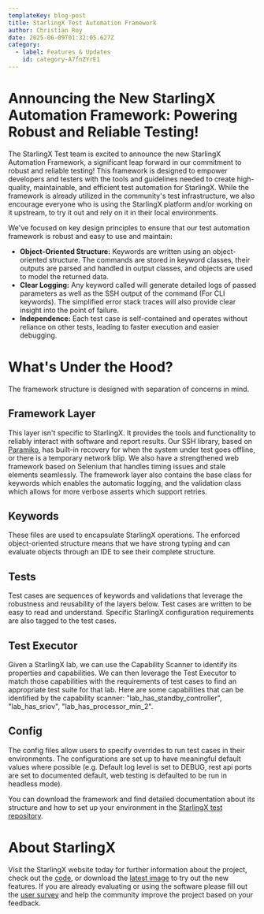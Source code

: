 ```yaml
---
templateKey: blog-post
title: StarlingX Test Automation Framework
author: Christian Roy
date: 2025-06-09T01:32:05.627Z
category: 
  - label: Features & Updates
    id: category-A7fnZYrE1
---
```


# Announcing the New StarlingX Automation Framework: Powering Robust and Reliable Testing!

The StarlingX Test team is excited to announce the new StarlingX Automation Framework, a significant leap forward in our commitment to robust and reliable testing! This framework is designed to empower developers and testers with the tools and guidelines needed to create high-quality, maintainable, and efficient test automation for StarlingX.
While the framework is already utilized in the community's test infrastructure, we also encourage everyone who is using the StarlingX platform and/or working on it upstream, to try it out and rely on it in their local environments.

We've focused on key design principles to ensure that our test automation framework is robust and easy to use and maintain:
- **Object-Oriented Structure:** Keywords are written using an object-oriented structure. The commands are stored in keyword classes, their outputs are parsed and handled in output classes, and objects are used to model the returned data.
- **Clear Logging:** Any keyword called will generate detailed logs of passed parameters as well as the SSH output of the command (For CLI keywords). The simplified error stack traces will also provide clear insight into the point of failure.
- **Independence:** Each test case is self-contained and operates without reliance on other tests, leading to faster execution and easier debugging.


# What's Under the Hood?

The framework structure is designed with separation of concerns in mind.

## Framework Layer
This layer isn't specific to StarlingX. It provides the tools and functionality to reliably interact with software and report results. Our SSH library, based on [Paramiko](https://www.paramiko.org), has built-in recovery for when the system under test goes offline, or there is a temporary network blip. We also have a strengthened web framework based on Selenium that handles timing issues and stale elements seamlessly. The framework layer also contains the base class for keywords which enables the automatic logging, and the validation class which allows for more verbose asserts which support retries.

## Keywords
These files are used to encapsulate StarlingX operations. The enforced object-oriented structure means that we have strong typing and can evaluate objects through an IDE to see their complete structure.

## Tests
Test cases are sequences of keywords and validations that leverage the robustness and reusability of the layers below. Test cases are written to be easy to read and understand. Specific StarlingX configuration requirements are also tagged to the test cases.

## Test Executor
Given a StarlingX lab, we can use the Capability Scanner to identify its properties and capabilities. We can then leverage the Test Executor to match those capabilities with the requirements of test cases to find an appropriate test suite for that lab. Here are some capabilities that can be identified by the capability scanner: "lab_has_standby_controller", "lab_has_sriov", "lab_has_processor_min_2".

## Config
The config files allow users to specify overrides to run test cases in their environments. The configurations are set up to have meaningful default values where possible (e.g. Default log level is set to DEBUG, rest api ports are set to documented default, web testing is defaulted to be run in headless mode).

You can download the framework and find detailed documentation about its structure and how to set up your environment in the [StarlingX test repository](https://opendev.org/starlingx/test/src/branch/master).

# About StarlingX
Visit the StarlingX website today for further information about the project, check out the [code](https://opendev.org/starlingx), or download the [latest image](https://mirror.starlingx.windriver.com/mirror/starlingx/release/) to try out the new features. If you are already evaluating or using the software please fill out the [user survey](https://openinfrafoundation.formstack.com/forms/starlingx_user_survey) and help the community improve the project based on your feedback.